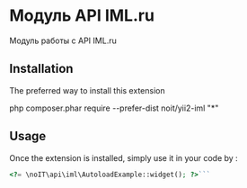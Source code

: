 Модуль API IML.ru
=================
Модуль работы с API IML.ru

Installation
------------

The preferred way to install this extension

php composer.phar require --prefer-dist noit/yii2-iml "*"

Usage
-----

Once the extension is installed, simply use it in your code by  :

```php
<?= \noIT\api\iml\AutoloadExample::widget(); ?>```
